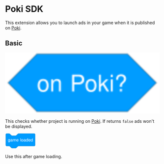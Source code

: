 # Poki SDK

This extension allows you to launch ads in your game when it is published on [Poki](https://poki.com/).

## Basic

<img src="/docs/PokiSDK/assets/images/onPokiBlock.svg" width="100%" height="50%">

This checks whether project is running on [Poki](https://poki.com/). If returns `false` ads won't be displayed.

<img src="/docs/PokiSDK/assets/images/gameLoadedBlock.svg" width="100" height="50">

Use this after game loading.
